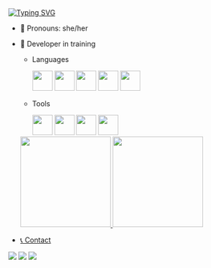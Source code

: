 <a href="https://git.io/typing-svg">
<img src="https://readme-typing-svg.demolab.com?font=Nunito&weight=600&size=40&duration=4000&pause=1000&color=F736AC&center=true&vCenter=true&width=700&lines=Hello!+Welcome+to+my+Github+profile;My+name+is+Laura;I'm+18+years+old" alt="Typing SVG" />
</a>

- 🌱 Pronouns: she/her
- 📕 Developer in training
  - Languages
    <div>
    <!-- html -->
    <a><img src="https://cdn.jsdelivr.net/gh/devicons/devicon/icons/html5/html5-original.svg" width="40" height="40"></a>
    <!-- css -->
    <a><img src="https://cdn.jsdelivr.net/gh/devicons/devicon/icons/css3/css3-original.svg" width="40" height="40"></a>
    <!-- c# -->
    <a><img src="https://cdn.jsdelivr.net/gh/devicons/devicon/icons/csharp/csharp-original.svg" width="40" height="40"></a>
    <!-- php -->
    <a><img src="https://cdn.jsdelivr.net/gh/devicons/devicon/icons/php/php-original.svg" width="40" height="40"></a>
    <!-- javascript -->
    <a><img src="https://cdn.jsdelivr.net/gh/devicons/devicon/icons/javascript/javascript-original.svg" width="40" height="40"></a>
      
    </div>
  - Tools
    <div>
    <!-- canva -->
    <a><img src="https://cdn.jsdelivr.net/gh/devicons/devicon/icons/canva/canva-original.svg" width="40" height="40"></a>
    <!-- figma -->
    <a><img src="https://cdn.jsdelivr.net/gh/devicons/devicon/icons/figma/figma-original.svg" width="40" height="40"></a>
    <!-- vscode -->
    <a><img src="https://cdn.jsdelivr.net/gh/devicons/devicon/icons/vscode/vscode-original.svg" width="40" height="40"></a>
    <!-- visual studio -->
    <a><img src="https://cdn.jsdelivr.net/gh/devicons/devicon/icons/visualstudio/visualstudio-plain.svg" width="40" height="40"></a>
  </div>

  <div>
    <a href="https://github.com/lxurinhx">
    <img loading="lazy" height="180em" src="https://github-readme-stats.vercel.app/api/top-langs/?username=lxurinhx&layout=compact&langs_count=7&theme=dracula"/>
    <img loading="lazy" height="180em" src="https://github-readme-stats.vercel.app/api?username=lxurinhx&show_icons=true&theme=dracula&include_all_commits=true&count_private=true"/>
  </div>

- 📞 Contact
<div>
      <a href="https://www.instagram.com/lxurinhxx/" target="_blank"><img loading="lazy" src="https://img.shields.io/badge/-Instagram-%23E4405F?style=for-the-badge&logo=instagram&logoColor=white" target="_blank"></a>
      <a href="https://mail.google.com/mail/u/0/#inbox?compose=DmwnWsTHqSxJZWNfzHVpKKJgHTQxMGXCXKsVLrRSvKrRqxjnzNxXwMzgZfMhqbNFgFnjvnjMBQPq"> <img loading="lazy" src="https://img.shields.io/badge/Gmail-D14836?style=for-the-badge&logo=gmail&logoColor=white" target="_blank"></a>
      <a href="https://www.linkedin.com/in/laura-faleiro-2582b2228/" target="_blank"><img loading="lazy" src="https://img.shields.io/badge/-LinkedIn-%230077B5?style=for-the-badge&logo=linkedin&logoColor=white" target="_blank"></a>
</div>

